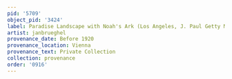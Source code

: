 ```yaml
---
pid: '5709'
object_pid: '3424'
label: Paradise Landscape with Noah's Ark (Los Angeles, J. Paul Getty Museum)
artist: janbrueghel
provenance_date: Before 1920
provenance_location: Vienna
provenance_text: Private Collection
collection: provenance
order: '0916'
---
```


